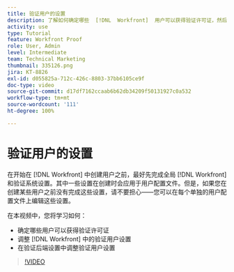 ```yaml
---
title: 验证用户的设置
description: 了解如何确定哪些  [!DNL  Workfront]  用户可以获得验证许可证，然后调整  [!DNL Workfront]  和后端设置中的用户设置。
activity: use
type: Tutorial
feature: Workfront Proof
role: User, Admin
level: Intermediate
team: Technical Marketing
thumbnail: 335126.png
jira: KT-8826
exl-id: d055825a-712c-426c-8803-37bb6105ce9f
doc-type: video
source-git-commit: d17df7162ccaab6b62db34209f50131927c0a532
workflow-type: tm+mt
source-wordcount: '111'
ht-degree: 100%

---
```


# 验证用户的设置

在开始在 [!DNL  Workfront] 中创建用户之前，最好先完成全局 [!DNL Workfront] 和验证系统设置。其中一些设置在创建时会应用于用户配置文件。但是，如果您在创建某些用户之前没有完成这些设置，请不要担心——您可以在每个单独的用户配置文件上编辑这些设置。


在本视频中，您将学习如何：

* 确定哪些用户可以获得验证许可证
* 调整 [!DNL  Workfront] 中的验证用户设置
* 在验证后端设置中调整验证用户设置

>[!VIDEO](https://video.tv.adobe.com/v/335126/?quality=12&learn=on&enablevpops)

<!--
Lean More URLs
-->
